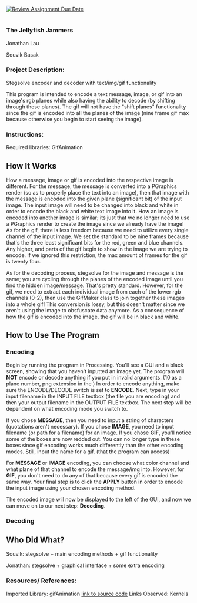 [![Review Assignment Due Date](https://classroom.github.com/assets/deadline-readme-button-22041afd0340ce965d47ae6ef1cefeee28c7c493a6346c4f15d667ab976d596c.svg)](https://classroom.github.com/a/am3xLbu5)
# 
 
### The Jellyfish Jammers

Jonathan Lau

Souvik Basak
       
### Project Description:

Stegsolve encoder and decoder with text/img/gif functionality

This program is intended to encode a text message, image, or gif into an image's rgb planes while also having the ability to decode (by shifting through these planes). The gif will not have the "shift planes" functionality since the gif is encoded into all the planes of the image (nine frame gif max because otherwise you begin to start seeing the image).

### Instructions:

Required libraries: GifAnimation

## How It Works

How a message, image or gif is encoded into the respective image is different. For the message, the message is converted into a PGraphics render (so as to properly place the text into an image), then that image with the message is encoded into the given plane (significant bit) of the input image. The input image will need to be changed into black and white in order to encode the black and white text image into it. How an image is encoded into another image is similar; its just that we no longer need to use a PGraphics render to create the image since we already have the image! As for the gif, there is less freedom because we need to utilize every single channel of the input image. We set the standard to be nine frames because that's the three least significant bits for the red, green and blue channels. Any higher, and parts of
the gif begin to show in the image we are trying to encode. If we ignored this restriction, the max amount of frames for the gif is twenty four. 

As for the decoding process, stegsolve for the image and message is the same; you are cycling through the planes of the encoded image until you find the hidden image/message. That's pretty standard. However, for the gif, we need to extract each individual image from each of the lower rgb channels (0-2), then use the GifMaker class to join together these images into a whole gif! This conversion is lossy, but this doesn't matter since we aren't using the image to obsfuscate data anymore. As a consequence of how the gif is encoded into the image, the gif will be in black and white.

## How to Use The Program

### Encoding
Begin by running the program in Processing. You'll see a GUI and a black screen, showing that you haven't inputted an image yet. The program will **NOT** encode or decode anything if you put in invalid arguments. (10 as a plane number, png extension in the ) In order to encode anything, make sure the ENCODE/DECODE switch is set to **ENCODE**. Next, type in your input filename in the INPUT FILE textbox (the file you are encoding) and then your output filename in the OUTPUT FILE textbox. The next step will be dependent on what encoding mode you switch to.

If you chose **MESSAGE**, then you need to input a string of characters (quotations aren't necessary). If you chose **IMAGE**, you need to input filename (or path for a filename) for an image. If you chose **GIF**, you'll notice some of the boxes are now redded out. You can no longer type in these boxes since gif encoding works much differently than the other encoding modes. Still, input the name for a gif. (that the program can access)

For **MESSAGE** or **IMAGE** encoding, you can choose what color channel and what plane of that channel to encode the message/img into. However, for **GIF**, you don't need to do any of that because every gif is encoded the same way. Your final step is to click the **APPLY** button in order to encode the input image using your chosen encoding method. 

The encoded image will now be displayed to the left of the GUI, and now we can move on to our next step: **Decoding**.

### Decoding 

## Who Did What?

Souvik: stegsolve + main encoding methods + gif functionality

Jonathan: stegsolve + graphical interface + some extra encoding

### Resources/ References:
Imported Library: gifAnimation [link to source code](https://github.com/extrapixel/gif-animation)
Links Observed: Kernels [](https://docs.gimp.org/2.8/en/plug-in-convmatrix.html)

